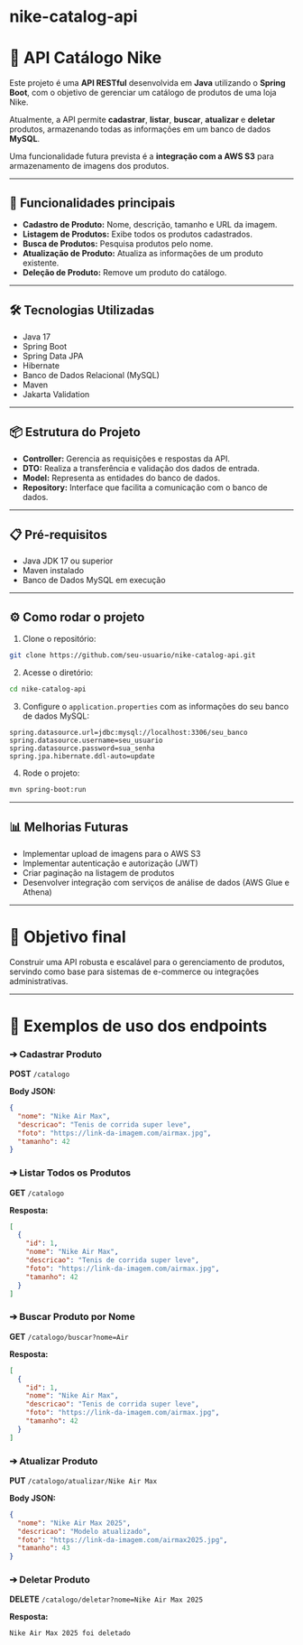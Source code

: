 # nike-catalog-api

# 🏬 API Catálogo Nike

Este projeto é uma **API RESTful** desenvolvida em **Java** utilizando o **Spring Boot**, com o objetivo de gerenciar um catálogo de produtos de uma loja Nike.

Atualmente, a API permite **cadastrar**, **listar**, **buscar**, **atualizar** e **deletar** produtos, armazenando todas as informações em um banco de dados **MySQL**.

Uma funcionalidade futura prevista é a **integração com a AWS S3** para armazenamento de imagens dos produtos.

---

## 🚀 Funcionalidades principais

- **Cadastro de Produto:** Nome, descrição, tamanho e URL da imagem.
- **Listagem de Produtos:** Exibe todos os produtos cadastrados.
- **Busca de Produtos:** Pesquisa produtos pelo nome.
- **Atualização de Produto:** Atualiza as informações de um produto existente.
- **Deleção de Produto:** Remove um produto do catálogo.

---

## 🛠️ Tecnologias Utilizadas

- Java 17
- Spring Boot
- Spring Data JPA
- Hibernate
- Banco de Dados Relacional (MySQL)
- Maven
- Jakarta Validation

---

## 📦 Estrutura do Projeto

- **Controller:** Gerencia as requisições e respostas da API.
- **DTO:** Realiza a transferência e validação dos dados de entrada.
- **Model:** Representa as entidades do banco de dados.
- **Repository:** Interface que facilita a comunicação com o banco de dados.

---

## 📋 Pré-requisitos

- Java JDK 17 ou superior
- Maven instalado
- Banco de Dados MySQL em execução

---

## ⚙️ Como rodar o projeto

1. Clone o repositório:

```bash
git clone https://github.com/seu-usuario/nike-catalog-api.git
```

2. Acesse o diretório:

```bash
cd nike-catalog-api
```

3. Configure o `application.properties` com as informações do seu banco de dados MySQL:

```properties
spring.datasource.url=jdbc:mysql://localhost:3306/seu_banco
spring.datasource.username=seu_usuario
spring.datasource.password=sua_senha
spring.jpa.hibernate.ddl-auto=update
```

4. Rode o projeto:

```bash
mvn spring-boot:run
```

---

## 📊 Melhorias Futuras

- Implementar upload de imagens para o AWS S3
- Implementar autenticação e autorização (JWT)
- Criar paginação na listagem de produtos
- Desenvolver integração com serviços de análise de dados (AWS Glue e Athena)

---

# 🎯 Objetivo final

Construir uma API robusta e escalável para o gerenciamento de produtos, servindo como base para sistemas de e-commerce ou integrações administrativas.

---

# 🔢 Exemplos de uso dos endpoints

### ➔ Cadastrar Produto

**POST** `/catalogo`

**Body JSON:**
```json
{
  "nome": "Nike Air Max",
  "descricao": "Tenis de corrida super leve",
  "foto": "https://link-da-imagem.com/airmax.jpg",
  "tamanho": 42
}
```

### ➔ Listar Todos os Produtos

**GET** `/catalogo`

**Resposta:**
```json
[
  {
    "id": 1,
    "nome": "Nike Air Max",
    "descricao": "Tenis de corrida super leve",
    "foto": "https://link-da-imagem.com/airmax.jpg",
    "tamanho": 42
  }
]
```

### ➔ Buscar Produto por Nome

**GET** `/catalogo/buscar?nome=Air`

**Resposta:**
```json
[
  {
    "id": 1,
    "nome": "Nike Air Max",
    "descricao": "Tenis de corrida super leve",
    "foto": "https://link-da-imagem.com/airmax.jpg",
    "tamanho": 42
  }
]
```

### ➔ Atualizar Produto

**PUT** `/catalogo/atualizar/Nike Air Max`

**Body JSON:**
```json
{
  "nome": "Nike Air Max 2025",
  "descricao": "Modelo atualizado",
  "foto": "https://link-da-imagem.com/airmax2025.jpg",
  "tamanho": 43
}
```

### ➔ Deletar Produto

**DELETE** `/catalogo/deletar?nome=Nike Air Max 2025`

**Resposta:**
```text
Nike Air Max 2025 foi deletado
```

